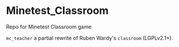 # Minetest_Classroom
Repo for Minetest Classroom game

`mc_teacher` a partial rewrite of Ruben Wardy's `classroom` (LGPLv2.1+).
